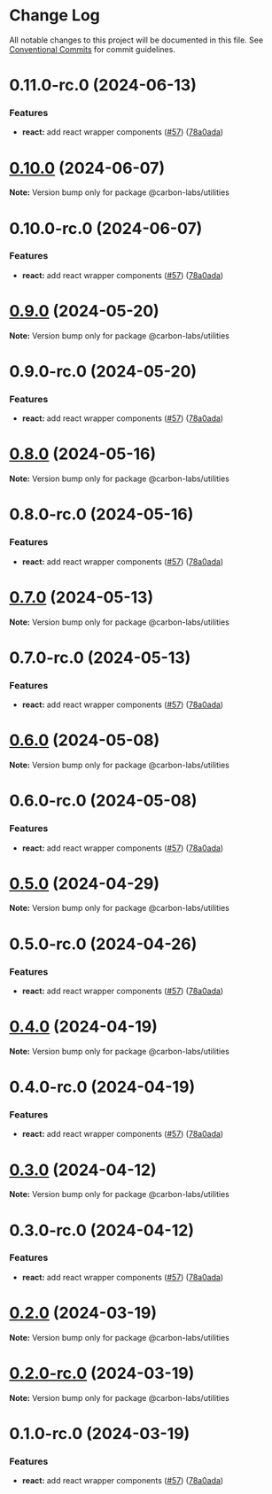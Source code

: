# Change Log

All notable changes to this project will be documented in this file.
See [Conventional Commits](https://conventionalcommits.org) for commit guidelines.

# 0.11.0-rc.0 (2024-06-13)


### Features

* **react:** add react wrapper components ([#57](https://github.com/carbon-design-system/carbon-labs/issues/57)) ([78a0ada](https://github.com/carbon-design-system/carbon-labs/commit/78a0ada5af1dea4df0159ece4941c4bc6b9b98f4))





# [0.10.0](https://github.com/carbon-design-system/carbon-labs/compare/@carbon-labs/utilities@0.10.0-rc.0...@carbon-labs/utilities@0.10.0) (2024-06-07)

**Note:** Version bump only for package @carbon-labs/utilities





# 0.10.0-rc.0 (2024-06-07)


### Features

* **react:** add react wrapper components ([#57](https://github.com/carbon-design-system/carbon-labs/issues/57)) ([78a0ada](https://github.com/carbon-design-system/carbon-labs/commit/78a0ada5af1dea4df0159ece4941c4bc6b9b98f4))





# [0.9.0](https://github.com/carbon-design-system/carbon-labs/compare/@carbon-labs/utilities@0.9.0-rc.0...@carbon-labs/utilities@0.9.0) (2024-05-20)

**Note:** Version bump only for package @carbon-labs/utilities





# 0.9.0-rc.0 (2024-05-20)


### Features

* **react:** add react wrapper components ([#57](https://github.com/carbon-design-system/carbon-labs/issues/57)) ([78a0ada](https://github.com/carbon-design-system/carbon-labs/commit/78a0ada5af1dea4df0159ece4941c4bc6b9b98f4))





# [0.8.0](https://github.com/carbon-design-system/carbon-labs/compare/@carbon-labs/utilities@0.8.0-rc.0...@carbon-labs/utilities@0.8.0) (2024-05-16)

**Note:** Version bump only for package @carbon-labs/utilities





# 0.8.0-rc.0 (2024-05-16)


### Features

* **react:** add react wrapper components ([#57](https://github.com/carbon-design-system/carbon-labs/issues/57)) ([78a0ada](https://github.com/carbon-design-system/carbon-labs/commit/78a0ada5af1dea4df0159ece4941c4bc6b9b98f4))





# [0.7.0](https://github.com/carbon-design-system/carbon-labs/compare/@carbon-labs/utilities@0.7.0-rc.0...@carbon-labs/utilities@0.7.0) (2024-05-13)

**Note:** Version bump only for package @carbon-labs/utilities





# 0.7.0-rc.0 (2024-05-13)


### Features

* **react:** add react wrapper components ([#57](https://github.com/carbon-design-system/carbon-labs/issues/57)) ([78a0ada](https://github.com/carbon-design-system/carbon-labs/commit/78a0ada5af1dea4df0159ece4941c4bc6b9b98f4))





# [0.6.0](https://github.com/carbon-design-system/carbon-labs/compare/@carbon-labs/utilities@0.6.0-rc.0...@carbon-labs/utilities@0.6.0) (2024-05-08)

**Note:** Version bump only for package @carbon-labs/utilities





# 0.6.0-rc.0 (2024-05-08)


### Features

* **react:** add react wrapper components ([#57](https://github.com/carbon-design-system/carbon-labs/issues/57)) ([78a0ada](https://github.com/carbon-design-system/carbon-labs/commit/78a0ada5af1dea4df0159ece4941c4bc6b9b98f4))





# [0.5.0](https://github.com/carbon-design-system/carbon-labs/compare/@carbon-labs/utilities@0.5.0-rc.0...@carbon-labs/utilities@0.5.0) (2024-04-29)

**Note:** Version bump only for package @carbon-labs/utilities





# 0.5.0-rc.0 (2024-04-26)


### Features

* **react:** add react wrapper components ([#57](https://github.com/carbon-design-system/carbon-labs/issues/57)) ([78a0ada](https://github.com/carbon-design-system/carbon-labs/commit/78a0ada5af1dea4df0159ece4941c4bc6b9b98f4))





# [0.4.0](https://github.com/carbon-design-system/carbon-labs/compare/@carbon-labs/utilities@0.4.0-rc.0...@carbon-labs/utilities@0.4.0) (2024-04-19)

**Note:** Version bump only for package @carbon-labs/utilities





# 0.4.0-rc.0 (2024-04-19)


### Features

* **react:** add react wrapper components ([#57](https://github.com/carbon-design-system/carbon-labs/issues/57)) ([78a0ada](https://github.com/carbon-design-system/carbon-labs/commit/78a0ada5af1dea4df0159ece4941c4bc6b9b98f4))





# [0.3.0](https://github.com/carbon-design-system/carbon-labs/compare/@carbon-labs/utilities@0.3.0-rc.0...@carbon-labs/utilities@0.3.0) (2024-04-12)

**Note:** Version bump only for package @carbon-labs/utilities





# 0.3.0-rc.0 (2024-04-12)


### Features

* **react:** add react wrapper components ([#57](https://github.com/carbon-design-system/carbon-labs/issues/57)) ([78a0ada](https://github.com/carbon-design-system/carbon-labs/commit/78a0ada5af1dea4df0159ece4941c4bc6b9b98f4))





# [0.2.0](https://github.com/carbon-design-system/carbon-labs/compare/@carbon-labs/utilities@0.2.0-rc.0...@carbon-labs/utilities@0.2.0) (2024-03-19)

**Note:** Version bump only for package @carbon-labs/utilities





# [0.2.0-rc.0](https://github.com/carbon-design-system/carbon-labs/compare/@carbon-labs/utilities@0.1.0-rc.0...@carbon-labs/utilities@0.2.0-rc.0) (2024-03-19)

**Note:** Version bump only for package @carbon-labs/utilities





# 0.1.0-rc.0 (2024-03-19)


### Features

* **react:** add react wrapper components ([#57](https://github.com/carbon-design-system/carbon-labs/issues/57)) ([78a0ada](https://github.com/carbon-design-system/carbon-labs/commit/78a0ada5af1dea4df0159ece4941c4bc6b9b98f4))
